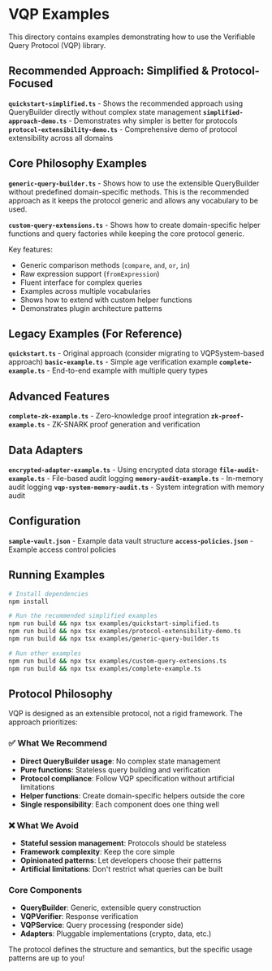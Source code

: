 # VQP Examples

This directory contains examples demonstrating how to use the Verifiable Query Protocol (VQP) library.

## Recommended Approach: Simplified & Protocol-Focused

**`quickstart-simplified.ts`** - Shows the recommended approach using QueryBuilder directly without complex state management
**`simplified-approach-demo.ts`** - Demonstrates why simpler is better for protocols
**`protocol-extensibility-demo.ts`** - Comprehensive demo of protocol extensibility across all domains

## Core Philosophy Examples

**`generic-query-builder.ts`** - Shows how to use the extensible QueryBuilder without predefined domain-specific methods. This is the recommended approach as it keeps the protocol generic and allows any vocabulary to be used.

**`custom-query-extensions.ts`** - Shows how to create domain-specific helper functions and query factories while keeping the core protocol generic.

Key features:
- Generic comparison methods (`compare`, `and`, `or`, `in`)
- Raw expression support (`fromExpression`)
- Fluent interface for complex queries
- Examples across multiple vocabularies
- Shows how to extend with custom helper functions
- Demonstrates plugin architecture patterns

## Legacy Examples (For Reference)

**`quickstart.ts`** - Original approach (consider migrating to VQPSystem-based approach)
**`basic-example.ts`** - Simple age verification example
**`complete-example.ts`** - End-to-end example with multiple query types

## Advanced Features

**`complete-zk-example.ts`** - Zero-knowledge proof integration
**`zk-proof-example.ts`** - ZK-SNARK proof generation and verification

## Data Adapters

**`encrypted-adapter-example.ts`** - Using encrypted data storage
**`file-audit-example.ts`** - File-based audit logging
**`memory-audit-example.ts`** - In-memory audit logging
**`vqp-system-memory-audit.ts`** - System integration with memory audit

## Configuration

**`sample-vault.json`** - Example data vault structure
**`access-policies.json`** - Example access control policies

## Running Examples

```bash
# Install dependencies
npm install

# Run the recommended simplified examples
npm run build && npx tsx examples/quickstart-simplified.ts
npm run build && npx tsx examples/protocol-extensibility-demo.ts
npm run build && npx tsx examples/generic-query-builder.ts

# Run other examples
npm run build && npx tsx examples/custom-query-extensions.ts
npm run build && npx tsx examples/complete-example.ts
```

## Protocol Philosophy

VQP is designed as an extensible protocol, not a rigid framework. The approach prioritizes:

### ✅ What We Recommend
- **Direct QueryBuilder usage**: No complex state management
- **Pure functions**: Stateless query building and verification
- **Protocol compliance**: Follow VQP specification without artificial limitations
- **Helper functions**: Create domain-specific helpers outside the core
- **Single responsibility**: Each component does one thing well

### ❌ What We Avoid
- **Stateful session management**: Protocols should be stateless
- **Framework complexity**: Keep the core simple
- **Opinionated patterns**: Let developers choose their patterns
- **Artificial limitations**: Don't restrict what queries can be built

### Core Components
- **QueryBuilder**: Generic, extensible query construction
- **VQPVerifier**: Response verification
- **VQPService**: Query processing (responder side)
- **Adapters**: Pluggable implementations (crypto, data, etc.)

The protocol defines the structure and semantics, but the specific usage patterns are up to you!
